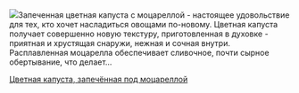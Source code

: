 <!--2025-06-12 09:25:05-->
<div class="yb">
  <div class="rss povarenok"><a href="https://www.povarenok.ru/recipes/show/182806/"><img src="https://www.povarenok.ru/data/cache/2025jun/12/24/3180998_49226-640x480.jpg"></a>Запеченная цветная капуста с моцареллой - настоящее удовольствие для тех, кто хочет насладиться овощами по-новому. Цветная капуста получает совершенно новую текстуру, приготовленная в духовке - приятная и хрустящая снаружи, нежная и сочная внутри. Расплавленная моцарелла обеспечивает сливочное, почти сырное обертывание, что делает... <p class="titl"><a href="https://www.povarenok.ru/recipes/show/182806/">Цветная капуста, запечённая под моцареллой</a></p></div>
</div>
